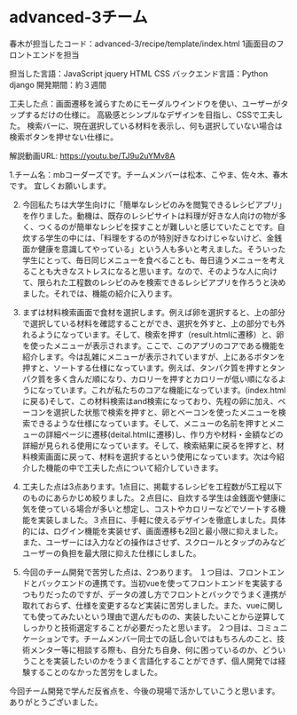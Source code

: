 # advanced-3チーム

春木が担当したコード：advanced-3/recipe/template/index.html
1画面目のフロントエンドを担当

担当した言語：JavaScript jquery HTML CSS
バックエンド言語：Python django
開発期間：約３週間

工夫した点：画面遷移を減らすためにモーダルウインドウを使い、ユーザーがタップするだけの仕様に。
高級感とシンプルなデザインを目指し、CSSで工夫した。
検索バーに、現在選択している材料を表示し、何も選択していない場合は検索ボタンを押せない仕様に。

解説動画URL: https://youtu.be/TJ9u2uYMv8A



1.チーム名：mbコーダーズです。チームメンバーは松本、こやま、佐々木、春木です。
宜しくお願いします。

2. 今回私たちは大学生向けに「簡単なレシピのみを閲覧できるレシピアプリ」を作りました。動機は、既存のレシピサイトは料理が好きな人向けの物が多く、つくるのが簡単なレシピを探すことが難しいと感じていたことです。自炊する学生の中には、「料理をするのが特別好きなわけじゃないけど、金銭面か健康を意識してやっている」という人も多いと考えました。そういった学生にとって、毎日同じメニューを食べることも、毎日違うメニューを考えることも大きなストレスになると思います。なので、そのような人に向けて、限られた工程数のレシピのみを検索できるレシピアプリを作ろうと決めました。それでは、機能の紹介に入ります。

3. まずは材料検索画面で食材を選択します。例えば卵を選択すると、上の部分で選択している材料を確認することができ、選択を外すと、上の部分でも外れるようになっています。そして、検索を押す（result.htmlに遷移）と、卵を使ったメニューが表示されます。ここで、このアプリのコアである機能を紹介します。今は乱雑にメニューが表示されていますが、上にあるボタンを押すと、ソートする仕様になっています。例えば、タンパク質を押すとタンパク質を多く含んだ順になり、カロリーを押すとカロリーが低い順になるようになっています。これが私たちのコアな機能になっています。(index.htmlに戻る)そして、この材料検索はand検索になっており、先程の卵に加え、ベーコンを選択した状態で検索を押すと、卵とベーコンを使ったメニューを検索できるような仕様になっています。そして、メニューの名前を押すとメニューの詳細ページに遷移(deital.htmlに遷移)し、作り方や材料・金額などの詳細が見られる使用になっています。そして、検索結果に戻るを押すと、材料検索画面に戻って、材料を選択するという使用になっています。次は今紹介した機能の中で工夫した点について紹介していきます。

4. 工夫した点は3点あります。1点目に、掲載するレシピを工程数が5工程以下のものにあらかじめ絞りました。２点目に、自炊する学生は金銭面や健康に気を使っている場合が多いと想定し、コストやカロリーなどでソートする機能を実装しました。３点目に、手軽に使えるデザインを徹底しました。具体的には、ログイン機能を実装せず、画面遷移も2回と最小限に抑えました。また、ユーザーには入力などの操作はさせず、スクロールとタップのみなどユーザーの負担を最大限に抑えた仕様にしました。

5. 今回のチーム開発で苦労した点は、2つあります。 １つ目は、フロントエンドとバックエンドの連携です。当初vueを使ってフロントエンドを実装するつもりだったのですが、データの渡し方でフロントとバックでうまく連携が取れておらず、仕様を変更するなど実装に苦労しました。また、vueに関しても使ってみたいという理由で選んだものの、実装したいことから逆算してしっかりと技術選定することが必要だったと思います。 ２つ目は、コミュニケーションです。チームメンバー同士での話し合いではもちろんのこと、技術メンター等に相談する際も、自分たち自身、何に困っているのか、どういうことを実装したいのかをうまく言語化することができず、個人開発では経験することのなかった苦労をしました。

今回チーム開発で学んだ反省点を、今後の現場で活かしていこうと思います。
ありがとうございました。 
